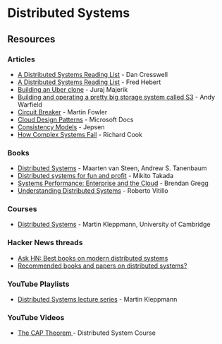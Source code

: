 # Distributed Systems

## Resources

### Articles

* [A Distributed Systems Reading List](https://dancres.github.io/Pages/) - Dan Cresswell
* [A Distributed Systems Reading List](https://ferd.ca/a-distributed-systems-reading-list.html) - Fred Hebert
* [Building an Uber clone](https://jurajmajerik.com/) - Juraj Majerik
* [Building and operating a pretty big storage system called S3](https://www.allthingsdistributed.com/2023/07/building-and-operating-a-pretty-big-storage-system.html) - Andy Warfield
* [Circuit Breaker](https://martinfowler.com/bliki/CircuitBreaker.html) - Martin Fowler
* [Cloud Design Patterns](https://docs.microsoft.com/en-us/azure/architecture/patterns/) - Microsoft Docs
* [Consistency Models](https://jepsen.io/consistency) - Jepsen
* [How Complex Systems Fail](https://how.complexsystems.fail/) - Richard Cook

### Books

* [Distributed Systems](https://www.amazon.co.uk/dp/1543057381) - Maarten van Steen, Andrew S. Tanenbaum
* [Distributed systems for fun and profit](http://book.mixu.net/distsys/index.html) - Mikito Takada
* [Systems Performance: Enterprise and the Cloud](https://www.brendangregg.com/systems-performance-2nd-edition-book.html) - Brendan Gregg
* [Understanding Distributed Systems](https://www.amazon.co.uk/dp/1838430210) - Roberto Vitillo

### Courses

* [Distributed Systems](https://www.cl.cam.ac.uk/teaching/2122/ConcDisSys/dist-sys-notes.pdf) - Martin Kleppmann, University of Cambridge

### Hacker News threads

* [Ask HN: Best books on modern distributed systems](https://news.ycombinator.com/item?id=28391738)
* [Recommended books and papers on distributed systems?](https://news.ycombinator.com/item?id=25987664)

### YouTube Playlists

* [Distributed Systems lecture series](https://www.youtube.com/playlist?list=PLeKd45zvjcDFUEv\_ohr\_HdUFe97RItdiB) - Martin Kleppmann

### YouTube Videos

* [The CAP Theorem ](https://www.youtube.com/watch?v=k-Yaq8AHlFA)- Distributed System Course

